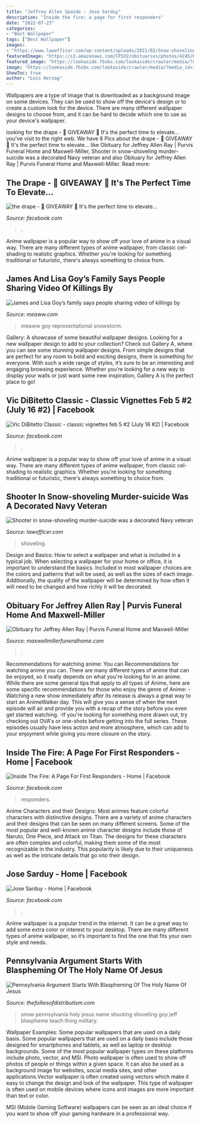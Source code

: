 ```yaml
---
title: "Jeffrey Allen Spaide - Jose Sarduy"
description: "Inside the fire: a page for first responders"
date: "2022-07-23"
categories:
- "Best Wallpaper"
tags: ["Best Wallpaper"]
images:
- "https://www.lawofficer.com/wp-content/uploads/2021/02/Snow-shoveling-footage-e1612627887469.png"
featuredImage: "https://s3.amazonaws.com/CFSV2/obituaries/photos/4245/635931/5ff4afe0dec2c-sm.png"
featured_image: "https://lookaside.fbsbx.com/lookaside/crawler/media/?media_id=4108318602525404"
image: "https://lookaside.fbsbx.com/lookaside/crawler/media/?media_id=10159481592614670"
ShowToc: true
author: "Lois Herzog"
---
```



Wallpapers are a type of image that is downloaded as a background image on some devices. They can be used to show off the device's design or to create a custom look for the device. There are many different wallpaper designs to choose from, and it can be hard to decide which one to use as your device's wallpaper.

	

		
looking for the drape - 🌟 GIVEAWAY 🌟 It&#039;s the perfect time to elevate... you've visit to the right web. We have 8 Pics about the drape - 🌟 GIVEAWAY 🌟 It&#039;s the perfect time to elevate... like Obituary for Jeffrey Allen Ray | Purvis Funeral Home and Maxwell-Miller, Shooter in snow-shoveling murder-suicide was a decorated Navy veteran and also Obituary for Jeffrey Allen Ray | Purvis Funeral Home and Maxwell-Miller. Read more:
		
    
## The Drape - 🌟 GIVEAWAY 🌟 It&#039;s The Perfect Time To Elevate...

<img loading=lazy src="https://lookaside.fbsbx.com/lookaside/crawler/media/?media_id=1168327203682537&amp;get_thumbnail=1" onerror="this.onerror=null;this.src='https://tse3.mm.bing.net/th?id=OIP.2Azs80JzUOw2XvVUUI7-0gHaHb&amp;pid=15.1';" alt="the drape - 🌟 GIVEAWAY 🌟 It&#039;s the perfect time to elevate...">

_Source: facebook.com_

>. 

	

Anime wallpaper is a popular way to show off your love of anime in a visual way. There are many different types of anime wallpaper, from classic cel-shading to realistic graphics. Whether you're looking for something traditional or futuristic, there's always something to choice from.

    
## James And Lisa Goy’s Family Says People Sharing Video Of Killings By

<img loading=lazy src="https://pisco.meaww.com/3eea0d4e-668d-4e90-b33b-015d7709db24.png" onerror="this.onerror=null;this.src='https://tse2.mm.bing.net/th?id=OIP.18aV7wtEcQcjogTxCUSpDQHaD4&amp;pid=15.1';" alt="James and Lisa Goy’s family says people sharing video of killings by">

_Source: meaww.com_

>meaww goy representational snowstorm. 

	

Gallery: A showcase of some beautiful wallpaper designs.
Looking for a new wallpaper design to add to your collection? Check out Gallery A, where you can see some stunning wallpaper designs. From simple designs that are perfect for any room to bold and exciting designs, there is something for everyone. With such a wide range of styles, it’s sure to be an interesting and engaging browsing experience. Whether you’re looking for a new way to display your walls or just want some new inspiration, Gallery A is the perfect place to go!





	
	
    
## Vic DiBitetto Classic - Classic Vignettes Feb 5 #2 (July 16 #2) | Facebook

<img loading=lazy src="https://lookaside.fbsbx.com/lookaside/crawler/media/?media_id=112931060450431" onerror="this.onerror=null;this.src='https://tse4.mm.bing.net/th?id=OIP.AwWknUB3D-0-mH3EeHa5IwAAAA&amp;pid=15.1';" alt="Vic DiBitetto Classic - classic vignettes feb 5 #2 (July 16 #2) | Facebook">

_Source: facebook.com_

>. 

	

Anime wallpaper is a popular way to show off your love of anime in a visual way. There are many different types of anime wallpaper, from classic cel-shading to realistic graphics. Whether you're looking for something traditional or futuristic, there's always something to choice from.

    
## Shooter In Snow-shoveling Murder-suicide Was A Decorated Navy Veteran

<img loading=lazy src="https://www.lawofficer.com/wp-content/uploads/2021/02/Snow-shoveling-footage-e1612627887469.png" onerror="this.onerror=null;this.src='https://tse1.mm.bing.net/th?id=OIP.-ac3kXX_8K4m4OrM99uMDgHaEa&amp;pid=15.1';" alt="Shooter in snow-shoveling murder-suicide was a decorated Navy veteran">

_Source: lawofficer.com_

>shoveling. 

	

Design and Basics: How to select a wallpaper and what is included in a typical job.
When selecting a wallpaper for your home or office, it is important to understand the basics. Included in most wallpaper choices are the colors and patterns that will be used, as well as the sizes of each image. Additionally, the quality of the wallpaper will be determined by how often it will need to be changed and how richly it will be decorated.

    
## Obituary For Jeffrey Allen Ray | Purvis Funeral Home And Maxwell-Miller

<img loading=lazy src="https://s3.amazonaws.com/CFSV2/obituaries/photos/4245/635931/5ff4afe0dec2c-sm.png" onerror="this.onerror=null;this.src='https://tse2.mm.bing.net/th?id=OIP.1lobUnI5mn5mVzgrtquARgHaD4&amp;pid=15.1';" alt="Obituary for Jeffrey Allen Ray | Purvis Funeral Home and Maxwell-Miller">

_Source: maxwellmillerfuneralhome.com_

>. 

	

Recommendations for watching anime: You can
Recommendations for watching anime you can. There are many different types of anime that can be enjoyed, so it really depends on what you're looking for in an anime. While there are some general tips that apply to all types of Anime, here are some specific recommendations for those who enjoy the genre of Anime: 
-Watching a new show immediately after its release is always a great way to start an AnimeWalker day. This will give you a sense of when the next episode will air and provide you with a recap of the story before you even get started watching. 
-If you're looking for something more drawn out, try checking out OVA's or one-shots before getting into the full series. These episodes usually have less action and more atmosphere, which can add to your enjoyment while giving you more closure on the story.

    
## Inside The Fire: A Page For First Responders - Home | Facebook

<img loading=lazy src="https://lookaside.fbsbx.com/lookaside/crawler/media/?media_id=4108318602525404" onerror="this.onerror=null;this.src='https://tse1.mm.bing.net/th?id=OIP.MRLUW06MQhpAAixDEtv_1gHaIZ&amp;pid=15.1';" alt="Inside The Fire: A Page For First Responders - Home | Facebook">

_Source: facebook.com_

>responders. 

	

Anime Characters and their Designs: Most animes feature colorful characters with distinctive designs.
There are a variety of anime characters and their designs that can be seen on many different screens. Some of the most popular and well-known anime character designs include those of Naruto, One Piece, and Attack on Titan. The designs for these characters are often complex and colorful, making them some of the most recognizable in the industry. This popularity is likely due to their uniqueness as well as the intricate details that go into their design.

    
## Jose Sarduy - Home | Facebook

<img loading=lazy src="https://lookaside.fbsbx.com/lookaside/crawler/media/?media_id=10159481592614670" onerror="this.onerror=null;this.src='https://tse2.mm.bing.net/th?id=OIP.FrDWUwR5dSZ7IBHoii2d8QHaCQ&amp;pid=15.1';" alt="Jose Sarduy - Home | Facebook">

_Source: facebook.com_

>. 

	

Anime wallpaper is a popular trend in the internet. It can be a great way to add some extra color or interest to your desktop. There are many different types of anime wallpaper, so it’s important to find the one that fits your own style and needs.

    
## Pennsylvania Argument Starts With Blaspheming Of The Holy Name Of Jesus

<img loading=lazy src="https://www.lawofficer.com/wp-content/uploads/2021/02/Snow-shoveling-footage-750x536.png" onerror="this.onerror=null;this.src='https://tse2.mm.bing.net/th?id=OIP.C-cWDLq-cJqJMJlswqKpbwHaFS&amp;pid=15.1';" alt="Pennsylvania Argument Starts With Blaspheming Of The Holy Name Of Jesus">

_Source: thefolliesofdistributism.com_

>snow pennsylvania holy jesus name shooting shoveling goy jeff blaspheme teach thing military. 

	

Wallpaper Examples: Some popular wallpapers that are used on a daily basis.
Some popular wallpapers that are used on a daily basis include those designed for smartphones and tablets, as well as laptop or desktop backgrounds. Some of the most popular wallpaper types on these platforms include photo, vector, and MSI. 
Photo wallpaper is often used to show off photos of people or things within a given space. It can also be used as a background image for websites, social media sites, and other applications.Vector wallpaper is often created using vectors which make it easy to change the design and look of the wallpaper. This type of wallpaper is often used on mobile devices where icons and images are more important than text or color. 

MSI (Mobile Gaming Software) wallpapers can be seen as an ideal choice if you want to show off your gaming hardware in a professional way.


